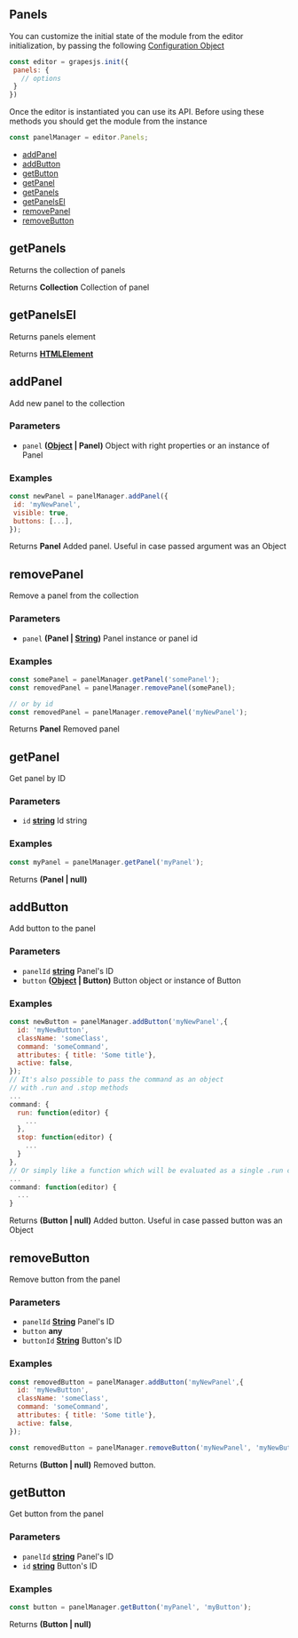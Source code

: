 <!-- Generated by documentation.js. Update this documentation by updating the source code. -->

## Panels

You can customize the initial state of the module from the editor initialization, by passing the following [Configuration Object][1]

```js
const editor = grapesjs.init({
 panels: {
   // options
 }
})
```

Once the editor is instantiated you can use its API. Before using these methods you should get the module from the instance

```js
const panelManager = editor.Panels;
```

*   [addPanel][2]
*   [addButton][3]
*   [getButton][4]
*   [getPanel][5]
*   [getPanels][6]
*   [getPanelsEl][7]
*   [removePanel][8]
*   [removeButton][9]

## getPanels

Returns the collection of panels

Returns **Collection** Collection of panel

## getPanelsEl

Returns panels element

Returns **[HTMLElement][10]**&#x20;

## addPanel

Add new panel to the collection

### Parameters

*   `panel` **([Object][11] | Panel)** Object with right properties or an instance of Panel

### Examples

```javascript
const newPanel = panelManager.addPanel({
 id: 'myNewPanel',
 visible: true,
 buttons: [...],
});
```

Returns **Panel** Added panel. Useful in case passed argument was an Object

## removePanel

Remove a panel from the collection

### Parameters

*   `panel` **(Panel | [String][12])** Panel instance or panel id

### Examples

```javascript
const somePanel = panelManager.getPanel('somePanel');
const removedPanel = panelManager.removePanel(somePanel);

// or by id
const removedPanel = panelManager.removePanel('myNewPanel');
```

Returns **Panel** Removed panel

## getPanel

Get panel by ID

### Parameters

*   `id` **[string][12]** Id string

### Examples

```javascript
const myPanel = panelManager.getPanel('myPanel');
```

Returns **(Panel | null)**&#x20;

## addButton

Add button to the panel

### Parameters

*   `panelId` **[string][12]** Panel's ID
*   `button` **([Object][11] | Button)** Button object or instance of Button

### Examples

```javascript
const newButton = panelManager.addButton('myNewPanel',{
  id: 'myNewButton',
  className: 'someClass',
  command: 'someCommand',
  attributes: { title: 'Some title'},
  active: false,
});
// It's also possible to pass the command as an object
// with .run and .stop methods
...
command: {
  run: function(editor) {
    ...
  },
  stop: function(editor) {
    ...
  }
},
// Or simply like a function which will be evaluated as a single .run command
...
command: function(editor) {
  ...
}
```

Returns **(Button | null)** Added button. Useful in case passed button was an Object

## removeButton

Remove button from the panel

### Parameters

*   `panelId` **[String][12]** Panel's ID
*   `button` **any**&#x20;
*   `buttonId` **[String][12]** Button's ID

### Examples

```javascript
const removedButton = panelManager.addButton('myNewPanel',{
  id: 'myNewButton',
  className: 'someClass',
  command: 'someCommand',
  attributes: { title: 'Some title'},
  active: false,
});

const removedButton = panelManager.removeButton('myNewPanel', 'myNewButton');
```

Returns **(Button | null)** Removed button.

## getButton

Get button from the panel

### Parameters

*   `panelId` **[string][12]** Panel's ID
*   `id` **[string][12]** Button's ID

### Examples

```javascript
const button = panelManager.getButton('myPanel', 'myButton');
```

Returns **(Button | null)**&#x20;

[1]: https://github.com/GrapesJS/grapesjs/blob/master/src/panels/config/config.ts

[2]: #addpanel

[3]: #addbutton

[4]: #getbutton

[5]: #getpanel

[6]: #getpanels

[7]: #getpanelsel

[8]: #removepanel

[9]: #removebutton

[10]: https://developer.mozilla.org/docs/Web/HTML/Element

[11]: https://developer.mozilla.org/docs/Web/JavaScript/Reference/Global_Objects/Object

[12]: https://developer.mozilla.org/docs/Web/JavaScript/Reference/Global_Objects/String

